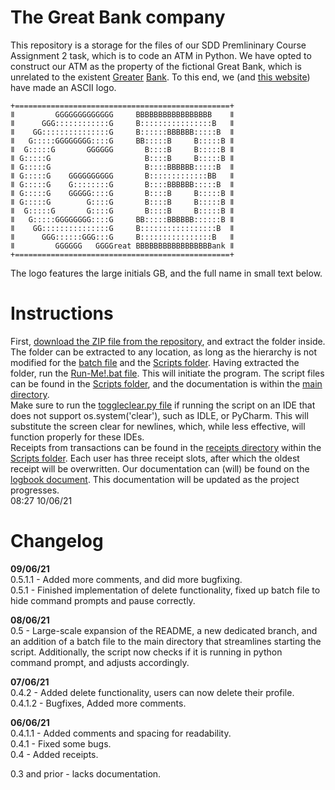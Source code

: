# The Great Bank company
This repository is a storage for the files of our SDD Premlininary Course Assignment 2 task, which is to code an ATM in Python. We have opted to construct our ATM as the property of the fictional Great Bank, which is unrelated to the existent [Greater](https://en.wikipedia.org/wiki/Greater_Bank) [Bank](https://www.greaterbank.com/). To this end, we (and [this website](https://patorjk.com/software/taag/#p=display&f=Graffiti&t=Type%20Something%20)) have made an ASCII logo.  

    +================================================+
    ǁ         GGGGGGGGGGGGG     BBBBBBBBBBBBBBBBB    ǁ
    ǁ      GGG::::::::::::G     B::::::::::::::::B   ǁ
    ǁ    GG:::::::::::::::G     B::::::BBBBBB:::::B  ǁ
    ǁ   G:::::GGGGGGGG::::G     BB:::::B     B:::::B ǁ
    ǁ  G:::::G       GGGGGG       B::::B     B:::::B ǁ
    ǁ G:::::G                     B::::B     B:::::B ǁ
    ǁ G:::::G                     B::::BBBBBB:::::B  ǁ
    ǁ G:::::G    GGGGGGGGGG       B:::::::::::::BB   ǁ
    ǁ G:::::G    G::::::::G       B::::BBBBBB:::::B  ǁ
    ǁ G:::::G    GGGGG::::G       B::::B     B:::::B ǁ
    ǁ G:::::G        G::::G       B::::B     B:::::B ǁ
    ǁ  G:::::G       G::::G       B::::B     B:::::B ǁ
    ǁ   G:::::GGGGGGGG::::G     BB:::::BBBBBB::::::B ǁ
    ǁ    GG:::::::::::::::G     B:::::::::::::::::B  ǁ
    ǁ      GGG::::::GGG:::G     B::::::::::::::::B   ǁ
    ǁ         GGGGGG   GGGGreat BBBBBBBBBBBBBBBBBank ǁ
    +================================================+
The logo features the large initials GB, and the full name in small text below.

# Instructions
First, [download the ZIP file from the repository](https://github.com/Vedvod/Great-Bank/archive/refs/heads/Readability-and-Documentation.zip), and extract the folder inside. The folder can be extracted to any location, as long as the hierarchy is not modified for the [batch file](https://github.com/Vedvod/Great-Bank/blob/Readability-and-Documentation/Run-Me!.bat) and the [Scripts folder](https://github.com/Vedvod/Great-Bank/tree/Readability-and-Documentation/Scripts). Having extracted the folder, run the [Run-Me!.bat file](https://github.com/Vedvod/Great-Bank/blob/Readability-and-Documentation/Run-Me!.bat). This will initiate the program. The script files can be found in the [Scripts folder](https://github.com/Vedvod/Great-Bank/tree/Readability-and-Documentation/Scripts), and the documentation is within the [main directory](https://github.com/Vedvod/Great-Bank/tree/Readability-and-Documentation).  
Make sure to run the [toggleclear.py file](https://github.com/Vedvod/Great-Bank/blob/Readability-and-Documentation/toggleclear.py) if running the script on an IDE that does not support os.system('clear'), such as IDLE, or PyCharm. This will substitute the screen clear for newlines, which, while less effective, will function properly for these IDEs.  
Receipts from transactions can be found in the [receipts directory](https://github.com/Vedvod/Great-Bank/tree/Readability-and-Documentation/Scripts/receipts) within the [Scripts folder](https://github.com/Vedvod/Great-Bank/tree/Readability-and-Documentation/Scripts). Each user has three receipt slots, after which the oldest receipt will be overwritten.
Our documentation can (will) be found on the [logbook document](https://docs.google.com/document/d/14dr7cmlmFfUxpMpVZmCA-mB59K0Lx-MyVKvaO-z-XV4/). This documentation will be updated as the project progresses.  
08:27 10/06/21  
  
# Changelog  

**09/06/21**  
0.5.1.1 - Added more comments, and did more bugfixing.  
0.5.1 - Finished implementation of delete functionality, fixed up batch file to hide command prompts and pause correctly.  
  
**08/06/21**  
0.5 - Large-scale expansion of the README, a new dedicated branch, and an addition of a batch file to the main directory that streamlines starting the script. Additionally, the script now checks if it is running in python command prompt, and adjusts accordingly.  
  
**07/06/21**  
0.4.2 - Added delete functionality, users can now delete their profile.  
0.4.1.2 - Bugfixes, Added more comments.  
  
**06/06/21**  
0.4.1.1 - Added comments and spacing for readability.  
0.4.1 - Fixed some bugs.  
0.4 - Added receipts.  
  

0.3 and prior - lacks documentation.  
